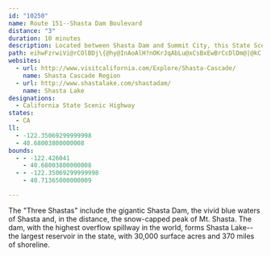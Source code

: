```yaml
---
id: "10250"
name: Route 151--Shasta Dam Boulevard
distance: "3"
duration: 10 minutes
description: Located between Shasta Dam and Summit City, this State Scenic Highway, which curves along the slope of a ridge, provides views of the Sacramento River, Shasta Lake and distant hills.
path: eihwFzrwiVi@rCOlBDj\{@hy@InAoAlH?nOKrJqAbLu@xCsBxEwBrCcDlDm@|@kC|Hk@~Ca@xEAfDJhGEpCSxAe@zAcAhBcA`Ao@^cH~BcBx@sAfAsAlBo@|A_@fAg@tCaAlMO`KYlCo@tCWvBKbOSdG_BzNu@|FGpBXnBr@vA|@r@~BdAhA`BRdAtAlMlBnDf@rAVjBAjBa@lBo@nAe@h@sFxDe@fAGxAh@nE?~CYjCe@lAg@l@o@j@gJ`FuA@mH{Ag@Au@Ns@jAOdABdAt@fDhBtGh@x@lCrBd@l@^dAHj@?`ASdC_@vAe@z@cAdA_Bd@o@@{Z{EyAIcDHoAIm@Ys@s@k@_@y@Ei@Ho@XgDdDsE`C_AFo@Mc@]o@iAOyAFcBXiAv@qAhDkDb@u@XqA?gAIk@Y{@uLiPs@yAK}@?mA^yAr@gBNwA?gAIk@_@gA_@w@c@g@oAs@sEaA}BkBw@Mq@?cAd@s@fAUrB?fCIlAUj@cA`AeAP}AEoAM{CkAq@Ay@FaCv@
websites:
  - url: http://www.visitcalifornia.com/Explore/Shasta-Cascade/
    name: Shasta Cascade Region
  - url: http://www.shastalake.com/shastadam/
    name: Shasta Lake
designations:
  - California State Scenic Highway
states:
  - CA
ll:
  - -122.35069299999998
  - 40.68003800000008
bounds:
  - - -122.426041
    - 40.68003800000008
  - - -122.35069299999998
    - 40.71365000000009

---
```


The "Three Shastas" include the gigantic Shasta Dam, the vivid blue waters of Shasta and, in the distance, the snow-capped peak of Mt. Shasta.  The dam, with the highest overflow spillway in the world, forms Shasta Lake--the largest reservoir in the state, with 30,000 surface acres and 370 miles of shoreline.
